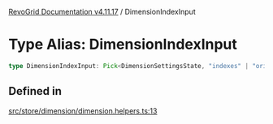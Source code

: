 [RevoGrid Documentation v4.11.17](README.md) / DimensionIndexInput

# Type Alias: DimensionIndexInput

```ts
type DimensionIndexInput: Pick<DimensionSettingsState, "indexes" | "originItemSize" | "indexToItem">;
```

## Defined in

[src/store/dimension/dimension.helpers.ts:13](https://github.com/revolist/revogrid/blob/0844b37dbe4827c0b3ffa78b88f276b83e0fed00/src/store/dimension/dimension.helpers.ts#L13)
